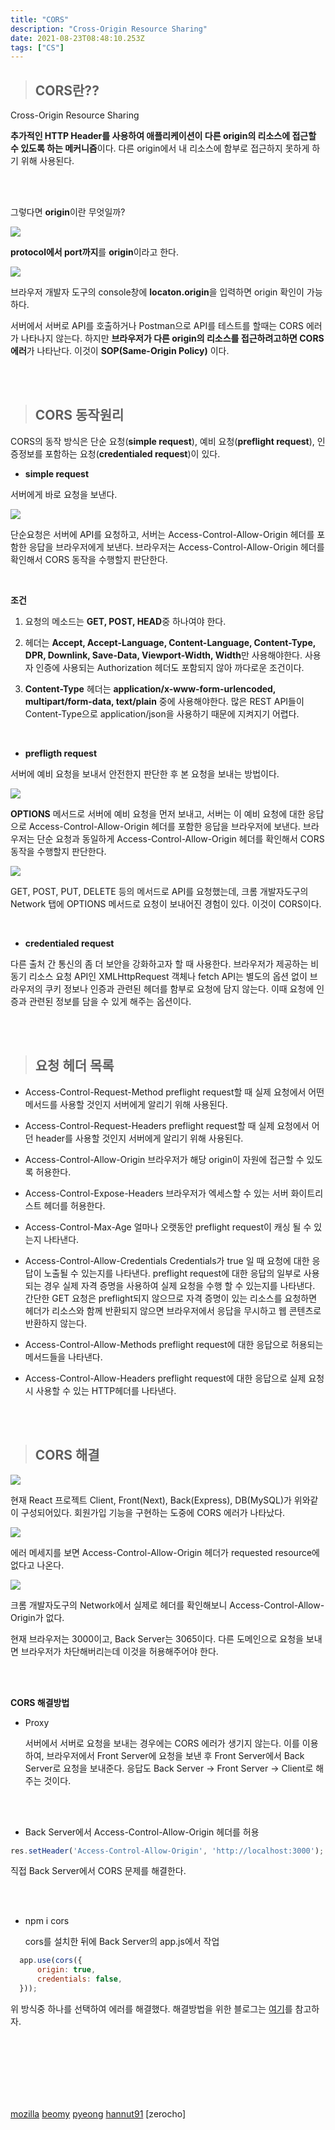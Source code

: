 ```yaml
---
title: "CORS"
description: "Cross-Origin Resource Sharing"
date: 2021-08-23T08:48:10.253Z
tags: ["CS"]
---
```

> ## CORS란??
Cross-Origin Resource Sharing

**추가적인 HTTP Header를 사용하여 애플리케이션이 다른 origin의 리소스에 접근할 수 있도록 하는 메커니즘**이다. 다른 origin에서 내 리소스에 함부로 접근하지 못하게 하기 위해 사용된다. 

<br/><br/>

그렇다면 **origin**이란 무엇일까?

<img src="https://hanseul-lee.github.io/2020/12/24/20-12-24-URL/0.png" />

**protocol에서 port까지**를 **origin**이라고 한다.

![](/images/707656c7-07ad-495c-8ef9-57bc953925a6-%ED%99%94%EB%A9%B4%20%EC%BA%A1%EC%B2%98%202021-08-23%20160520.jpg)

브라우저 개발자 도구의 console창에 **locaton.origin**을 입력하면 origin 확인이 가능하다.

서버에서 서버로 API를 호출하거나 Postman으로 API를 테스트를 할때는 CORS 에러가 나타나지 않는다. 하지만 **브라우저가 다른 origin의 리소스를 접근하려고하면 CORS에러**가 나타난다. 이것이 **SOP(Same-Origin Policy)** 이다.

<br/><br/>

> ## CORS 동작원리

CORS의 동작 방식은 단순 요청(**simple request**), 예비 요청(**preflight request**), 인증정보를 포함하는 요청(**credentialed request**)이 있다.

* **simple request**

서버에게 바로 요청을 보낸다.

<img src="https://developer.mozilla.org/en-US/docs/Web/HTTP/CORS/simple-req-updated.png" />

단순요청은 서버에 API를 요청하고, 서버는 Access-Control-Allow-Origin 헤더를 포함한 응답을 브라우저에게 보낸다. 브라우저는 Access-Control-Allow-Origin 헤더를 확인해서 CORS 동작을 수행할지 판단한다.

<br/>

**조건**

1. 요청의 메소드는 **GET, POST, HEAD**중 하나여야 한다.

2. 헤더는 **Accept, Accept-Language, Content-Language, Content-Type, DPR, Downlink, Save-Data, Viewport-Width, Width**만 사용해야한다.
사용자 인증에 사용되는 Authorization 헤더도 포함되지 않아 까다로운 조건이다.

3. **Content-Type** 헤더는 **application/x-www-form-urlencoded, multipart/form-data, text/plain** 중에 사용해야한다.
많은 REST API들이 Content-Type으로 application/json을 사용하기 때문에 지켜지기 어렵다.

<br/>

* **prefligth request**

서버에 예비 요청을 보내서 안전한지 판단한 후 본 요청을 보내는 방법이다.

<img src="https://developer.mozilla.org/en-US/docs/Web/HTTP/CORS/preflight_correct.png" />

**OPTIONS** 메서드로 서버에 예비 요청을 먼저 보내고, 서버는 이 예비 요청에 대한 응답으로 Access-Control-Allow-Origin 헤더를 포함한 응답을 브라우저에 보낸다. 브라우저는 단순 요청과 동일하게 Access-Control-Allow-Origin 헤더를 확인해서 CORS 동작을 수행할지 판단한다.

![](/images/1bcfc85e-4556-47fe-80fa-9483a59b4f04-%ED%99%94%EB%A9%B4%20%EC%BA%A1%EC%B2%98%202021-08-23%20172931.jpg)

GET, POST, PUT, DELETE 등의 메서드로 API를 요청했는데, 크롬 개발자도구의 Network 탭에 OPTIONS 메서드로 요청이 보내어진 경험이 있다. 이것이 CORS이다.

<br/>

* **credentialed request**

다른 출처 간 통신의 좀 더 보안을 강화하고자 할 때 사용한다. 브라우저가 제공하는 비동기 리소스 요청 API인 XMLHttpRequest 객체나 fetch API는 별도의 옵션 없이 브라우저의 쿠키 정보나 인증과 관련된 헤더를 함부로 요청에 담지 않는다. 이때 요청에 인증과 관련된 정보를 담을 수 있게 해주는 옵션이다.

<br /><br />

>## 요청 헤더 목록

* Access-Control-Request-Method
preflight request할 때 실제 요청에서 어떤 메서드를 사용할 것인지 서버에게 알리기 위해 사용된다.

* Access-Control-Request-Headers
preflight request할 때 실제 요청에서 어던 header를 사용할 것인지 서버에게 알리기 위해 사용된다.

* Access-Control-Allow-Origin
브라우저가 해당 origin이 자원에 접근할 수 있도록 허용한다.

* Access-Control-Expose-Headers
브라우저가 엑세스할 수 있는 서버 화이트리스트 헤더를 허용한다.

* Access-Control-Max-Age
얼마나 오랫동안 preflight request이 캐싱 될 수 있는지 나타낸다.

* Access-Control-Allow-Credentials
Credentials가 true 일 때 요청에 대한 응답이 노출될 수 있는지를 나타낸다.
preflight request에 대한 응답의 일부로 사용되는 경우 실제 자격 증명을 사용하여 실제 요청을 수행 할 수 있는지를 나타낸다.
간단한 GET 요청은 preflight되지 않으므로 자격 증명이 있는 리소스를 요청하면 헤더가 리소스와 함께 반환되지 않으면 브라우저에서 응답을 무시하고 웹 콘텐츠로 반환하지 않는다.

* Access-Control-Allow-Methods
preflight request에 대한 응답으로 허용되는 메서드들을 나타낸다.

* Access-Control-Allow-Headers
preflight request에 대한 응답으로 실제 요청시 사용할 수 있는 HTTP헤더를 나타낸다.




<br/><br/>

> ## CORS 해결

![](/images/c34c1a42-cc89-4ead-a590-d443653b6a38-%ED%99%94%EB%A9%B4%20%EC%BA%A1%EC%B2%98%202021-08-23%20150441.jpg)

현재 React 프로젝트 Client, Front(Next), Back(Express), DB(MySQL)가 위와같이 구성되어있다. 회원가입 기능을 구현하는 도중에 CORS 에러가 나타났다.

![](/images/62237296-b497-4a3c-b10a-edde641193de-Untitled.png)

에러 메세지를 보면 Access-Control-Allow-Origin 헤더가 requested resource에 없다고 나온다.

![](/images/607878d4-543d-4344-b41c-f368e50f08d9-Untitlsdfed.png)

크롬 개발자도구의 Network에서 실제로 헤더를 확인해보니 Access-Control-Allow-Origin가 없다.

현재 브라우저는 3000이고, Back Server는 3065이다. 다른 도메인으로 요청을 보내면 브라우저가 차단해버리는데 이것을 허용해주어야 한다.

<br/><br/>

**CORS 해결방법**

* Proxy

  서버에서 서버로 요청을 보내는 경우에는 CORS 에러가 생기지 않는다. 이를 이용하여, 브라우저에서 Front Server에 요청을 보낸 후 Front Server에서 Back Server로 요청을 보내준다. 응답도 Back Server -> Front Server -> Client로 해주는 것이다.
  
  <br/>
  <br/>
  
* Back Server에서 Access-Control-Allow-Origin 헤더를 허용


```js
res.setHeader('Access-Control-Allow-Origin', 'http://localhost:3000');
```

직접 Back Server에서 CORS 문제를 해결한다.

<br/>
<br/>

* npm i cors

  cors를 설치한 뒤에 Back Server의 app.js에서 작업
  
```js
  app.use(cors({
      origin: true,
      credentials: false,
  }));
```

 위 방식중 하나를 선택하여 에러를 해결했다.
 해결방법을 위한 블로그는 [여기](https://blog.naver.com/chldntjr8036/221724824277)를 참고하자.

<br/><br/><br/><br/><br/><br/>

[mozilla](https://developer.mozilla.org/ko/docs/Web/HTTP/CORS) [beomy](https://beomy.github.io/tech/browser/cors/) [pyeong](https://blog.naver.com/dnvld1/222039760747) [hannut91](https://hannut91.github.io/blogs/infra/cors) [zerocho] 